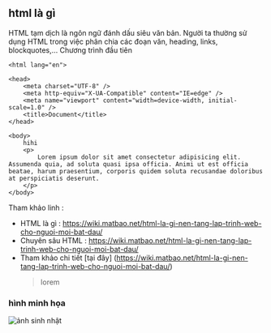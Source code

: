## html là gì

HTML tạm dịch là ngôn ngữ đánh dấu siêu văn bản. Người ta thường sử dụng HTML trong việc phân chia các đoạn văn, heading, links, blockquotes,…
Chương trình đầu tiên

```<!DOCTYPE html>
<html lang="en">

<head>
    <meta charset="UTF-8" />
    <meta http-equiv="X-UA-Compatible" content="IE=edge" />
    <meta name="viewport" content="width=device-width, initial-scale=1.0" />
    <title>Document</title>
</head>

<body>
    hihi
    <p>
        Lorem ipsum dolor sit amet consectetur adipisicing elit. Assumenda quia, ad soluta quasi ipsa officia. Animi ut est officia beatae, harum praesentium, corporis quidem soluta recusandae doloribus at perspiciatis deserunt.
    </p>
</body>
```

</html>

Tham khảo linh :

- HTML là gì :
  https://wiki.matbao.net/html-la-gi-nen-tang-lap-trinh-web-cho-nguoi-moi-bat-dau/
- Chuyên sâu HTML :
  https://wiki.matbao.net/html-la-gi-nen-tang-lap-trinh-web-cho-nguoi-moi-bat-dau/
- Tham khảo chi tiết [tại đây] (https://wiki.matbao.net/html-la-gi-nen-tang-lap-trinh-web-cho-nguoi-moi-bat-dau/)
  > lorem

### hình minh họa

![ảnh sinh nhật](.image.jpg)
